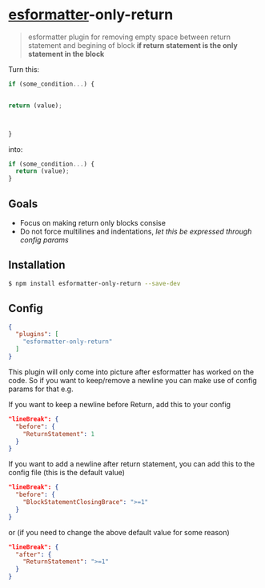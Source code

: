 # [esformatter](https://github.com/millermedeiros/esformatter)-only-return

> esformatter plugin for removing empty space between return statement and begining of block **if return statement is the only statement in the block**


Turn this:
```js
if (some_condition...) {


return (value);



}
```

into:
```js
if (some_condition...) {
  return (value);
}
```


## Goals

- Focus on making return only blocks consise
- Do not force multilines and indentations, _let this be expressed through config params_


## Installation

```sh
$ npm install esformatter-only-return --save-dev
```


## Config

```json
{
  "plugins": [
    "esformatter-only-return"
  ]
}
```
This plugin will only come into picture after esformatter has worked on the code. So if you want to keep/remove a newline you can make use of config params for that
e.g.

If you want to keep a newline before Return, add this to your config
```json
"lineBreak": {
  "before": {
    "ReturnStatement": 1
  }
}
```

If you want to add a newline after return statement, you can add this to the config file (this is the default value)

```json
"lineBreak": {
  "before": {
    "BlockStatementClosingBrace": ">=1"
  }
}
```

or (if you need to change the above default value for some reason)

```json
"lineBreak": {
  "after": {
    "ReturnStatement": ">=1"
  }
}
```
